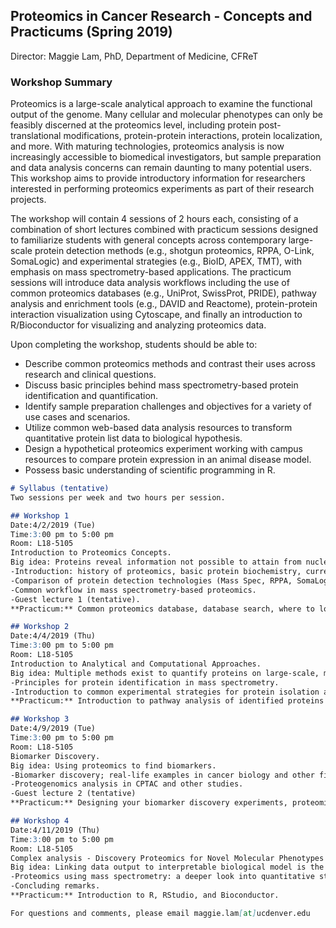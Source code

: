 ## Proteomics in Cancer Research - Concepts and Practicums (Spring 2019) 
Director: Maggie Lam, PhD, Department of Medicine, CFReT

### Workshop Summary
Proteomics is a large-scale analytical approach to examine the functional output of the genome. Many cellular and molecular phenotypes can only be feasibly discerned at the proteomics level, including protein post-translational modifications, protein-protein interactions, protein localization, and more. With maturing technologies, proteomics analysis is now increasingly accessible to biomedical investigators, but sample preparation and data analysis concerns can remain daunting to many potential users. This workshop aims to provide introductory information for researchers interested in performing proteomics experiments as part of their research projects.

The workshop will contain 4 sessions of 2 hours each, consisting of a combination of short lectures combined with practicum sessions designed to familiarize students with general concepts across contemporary large-scale protein detection methods (e.g., shotgun proteomics, RPPA, O-Link, SomaLogic) and experimental strategies (e.g., BioID, APEX, TMT), with emphasis on mass spectrometry-based applications. The practicum sessions will introduce data analysis workflows including the use of common proteomics databases (e.g., UniProt, SwissProt, PRIDE), pathway analysis and enrichment tools (e.g., DAVID and Reactome), protein-protein interaction visualization using Cytoscape, and finally an introduction to R/Bioconductor for visualizing and analyzing proteomics data.

Upon completing the workshop, students should be able to:
-	Describe common proteomics methods and contrast their uses across research and clinical questions.
-	Discuss basic principles behind mass spectrometry-based protein identification and quantification.
-	Identify sample preparation challenges and objectives for a variety of use cases and scenarios.
-	Utilize common web-based data analysis resources to transform quantitative protein list data to biological hypothesis.
-	Design a hypothetical proteomics experiment working with campus resources to compare protein expression in an animal disease model.
-	Possess basic understanding of scientific programming in R.

```markdown
# Syllabus (tentative) 
Two sessions per week and two hours per session.

## Workshop 1
Date:4/2/2019 (Tue)
Time:3:00 pm to 5:00 pm
Room: L18-5105
Introduction to Proteomics Concepts.
Big idea: Proteins reveal information not possible to attain from nucleic acids / From Genomics to Proteomics. 
-Introduction: history of proteomics, basic protein biochemistry, current view on proteome complexity. 
-Comparison of protein detection technologies (Mass Spec, RPPA, SomaLogics). 
-Common workflow in mass spectrometry-based proteomics. 
-Guest lecture 1 (tentative).
**Practicum:** Common proteomics database, database search, where to look up information.

## Workshop 2
Date:4/4/2019 (Thu)
Time:3:00 pm to 5:00 pm
Room: L18-5105
Introduction to Analytical and Computational Approaches.
Big idea: Multiple methods exist to quantify proteins on large-scale, mass spectrometry is the universal proteome analyzer to-date. 
-Principles for protein identification in mass spectrometry. 
-Introduction to common experimental strategies for protein isolation and detection (Co-IP/BioID/APEX, PCP/LOPIT).
**Practicum:** Introduction to pathway analysis of identified proteins using DAVID, Reactome.

## Workshop 3
Date:4/9/2019 (Tue)
Time:3:00 pm to 5:00 pm
Room: L18-5105
Biomarker Discovery. 
Big idea: Using proteomics to find biomarkers.
-Biomarker discovery; real-life examples in cancer biology and other fields from biofluids. 
-Proteogenomics analysis in CPTAC and other studies.
-Guest lecture 2 (tentative)
**Practicum:** Designing your biomarker discovery experiments, proteomics statistics.

## Workshop 4
Date:4/11/2019 (Thu)
Time:3:00 pm to 5:00 pm
Room: L18-5105
Complex analysis - Discovery Proteomics for Novel Molecular Phenotypes
Big idea: Linking data output to interpretable biological model is the critical step in data analysis. 
-Proteomics using mass spectrometry: a deeper look into quantitative strategies. 
-Concluding remarks.
**Practicum:** Introduction to R, RStudio, and Bioconductor.

For questions and comments, please email maggie.lam[at]ucdenver.edu




